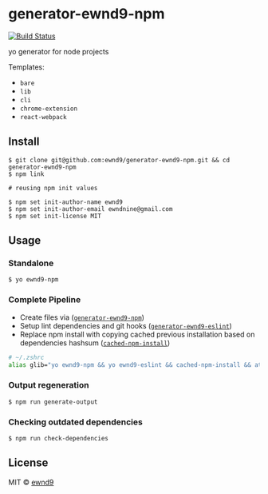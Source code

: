 # generator-ewnd9-npm

[![Build Status](https://travis-ci.org/ewnd9/generator-ewnd9-npm.svg?branch=master)](https://travis-ci.org/ewnd9/generator-ewnd9-npm)

yo generator for node projects

Templates:

- `bare`
- `lib`
- `cli`
- `chrome-extension`
- `react-webpack`

## Install

```
$ git clone git@github.com:ewnd9/generator-ewnd9-npm.git && cd generator-ewnd9-npm
$ npm link

# reusing npm init values

$ npm set init-author-name ewnd9
$ npm set init-author-email ewndnine@gmail.com
$ npm set init-license MIT
```

## Usage

### Standalone

```
$ yo ewnd9-npm
```

### Complete Pipeline

- Create files via ([`generator-ewnd9-npm`](https://github.com/ewnd9/cached-npm-repo))
- Setup lint dependencies and git hooks ([`generator-ewnd9-eslint`](https://github.com/ewnd9/generator-ewnd9-eslint))
- Replace npm install with copying cached previous installation based on dependencies hashsum ([`cached-npm-install`](https://github.com/ewnd9/cached-npm-repo))


```bash
# ~/.zshrc
alias glib="yo ewnd9-npm && yo ewnd9-eslint && cached-npm-install && atom ."
```

### Output regeneration

```
$ npm run generate-output
```

### Checking outdated dependencies

```
$ npm run check-dependencies
```

## License

MIT © [ewnd9](http://ewnd9.com)
